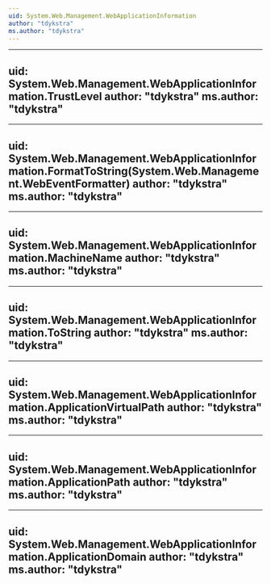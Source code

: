 ```yaml
---
uid: System.Web.Management.WebApplicationInformation
author: "tdykstra"
ms.author: "tdykstra"
---
```


---
uid: System.Web.Management.WebApplicationInformation.TrustLevel
author: "tdykstra"
ms.author: "tdykstra"
---

---
uid: System.Web.Management.WebApplicationInformation.FormatToString(System.Web.Management.WebEventFormatter)
author: "tdykstra"
ms.author: "tdykstra"
---

---
uid: System.Web.Management.WebApplicationInformation.MachineName
author: "tdykstra"
ms.author: "tdykstra"
---

---
uid: System.Web.Management.WebApplicationInformation.ToString
author: "tdykstra"
ms.author: "tdykstra"
---

---
uid: System.Web.Management.WebApplicationInformation.ApplicationVirtualPath
author: "tdykstra"
ms.author: "tdykstra"
---

---
uid: System.Web.Management.WebApplicationInformation.ApplicationPath
author: "tdykstra"
ms.author: "tdykstra"
---

---
uid: System.Web.Management.WebApplicationInformation.ApplicationDomain
author: "tdykstra"
ms.author: "tdykstra"
---
